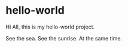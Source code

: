 # hello-world

Hi All, this is my hello-world project.

See the sea. 
See the sunrise. 
At the same time.
